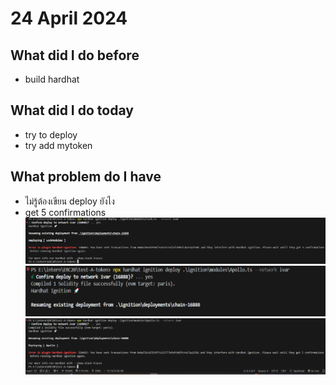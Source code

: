 # 24 April 2024
## What did I do before
- build hardhat

## What did I do today
- try to deploy
- try add mytoken


## What problem do I have
- ไม่รู้ต้องเขียน deploy ยังไง
- get 5 confirmations
    <br>
    <img src="./Screenshot 2024-04-24 122037.png" width="1080">
    <img src="./Screenshot 2024-04-24 135222.png" width="1080">
    <img src="./Screenshot 2024-04-24 135339.png" width="1080">

